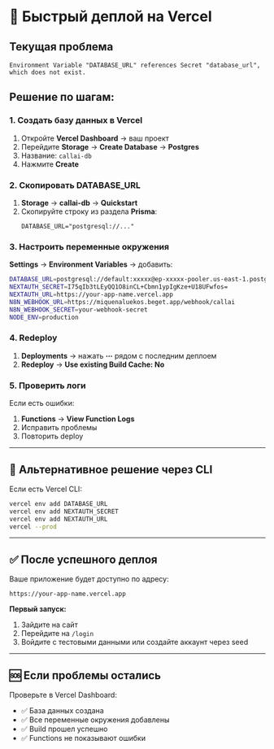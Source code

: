 # 🚀 Быстрый деплой на Vercel

## Текущая проблема
```
Environment Variable "DATABASE_URL" references Secret "database_url", which does not exist.
```

## Решение по шагам:

### 1. Создать базу данных в Vercel
1. Откройте **Vercel Dashboard** → ваш проект
2. Перейдите **Storage** → **Create Database** → **Postgres**
3. Название: `callai-db`
4. Нажмите **Create**

### 2. Скопировать DATABASE_URL
1. **Storage** → **callai-db** → **Quickstart**
2. Скопируйте строку из раздела **Prisma**:
   ```
   DATABASE_URL="postgresql://..."
   ```

### 3. Настроить переменные окружения
**Settings** → **Environment Variables** → добавить:

```bash
DATABASE_URL=postgresql://default:xxxxx@ep-xxxxx-pooler.us-east-1.postgres.vercel-storage.com/verceldb?sslmode=require
NEXTAUTH_SECRET=I75qIb3tLEyQQ1O8inCL+Cbmn1ypIgKze+U18UFwfos=
NEXTAUTH_URL=https://your-app-name.vercel.app
N8N_WEBHOOK_URL=https://miquenaluekos.beget.app/webhook/callai
N8N_WEBHOOK_SECRET=your-webhook-secret
NODE_ENV=production
```

### 4. Redeploy
1. **Deployments** → нажать **⋯** рядом с последним деплоем
2. **Redeploy** → **Use existing Build Cache: No**

### 5. Проверить логи
Если есть ошибки:
1. **Functions** → **View Function Logs**
2. Исправить проблемы
3. Повторить deploy

---

## 🔧 Альтернативное решение через CLI

Если есть Vercel CLI:
```bash
vercel env add DATABASE_URL
vercel env add NEXTAUTH_SECRET  
vercel env add NEXTAUTH_URL
vercel --prod
```

---

## ✅ После успешного деплоя

Ваше приложение будет доступно по адресу:
```
https://your-app-name.vercel.app
```

**Первый запуск:**
1. Зайдите на сайт
2. Перейдите на `/login`
3. Войдите с тестовыми данными или создайте аккаунт через seed

---

## 🆘 Если проблемы остались

Проверьте в Vercel Dashboard:
- ✅ База данных создана
- ✅ Все переменные окружения добавлены
- ✅ Build прошел успешно
- ✅ Functions не показывают ошибки
